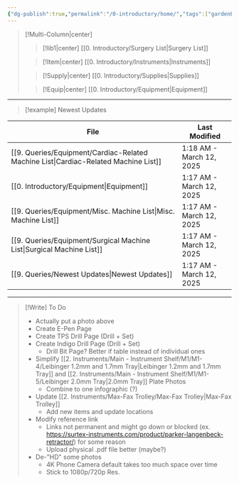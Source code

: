 ```yaml
---
{"dg-publish":true,"permalink":"/0-introductory/home/","tags":["gardenEntry"]}
---
```


>[!Multi-Column|center]
>>[!lib1|center] [[0.  Introductory/Surgery List\|Surgery List]]
>
>>[!Item|center] [[0.  Introductory/Instruments\|Instruments]]
>
>>[!Supply|center] [[0.  Introductory/Supplies\|Supplies]]
>
>>[!Equip|center] [[0.  Introductory/Equipment\|Equipment]]


---

>[!example] Newest Updates
>>
<div class="transclusion internal-embed is-loaded"><div class="markdown-embed">





| File                                                                                   | Last Modified            |
| -------------------------------------------------------------------------------------- | ------------------------ |
| [[9. Queries/Equipment/Cardiac-Related Machine List\|Cardiac-Related Machine List]] | 1:18 AM - March 12, 2025 |
| [[0.  Introductory/Equipment\|Equipment]]                                           | 1:17 AM - March 12, 2025 |
| [[9. Queries/Equipment/Misc. Machine List\|Misc. Machine List]]                     | 1:17 AM - March 12, 2025 |
| [[9. Queries/Equipment/Surgical Machine List\|Surgical Machine List]]               | 1:17 AM - March 12, 2025 |
| [[9. Queries/Newest Updates\|Newest Updates]]                                       | 1:17 AM - March 12, 2025 |



</div></div>


---

>[!Write] To Do
> - Actually put a photo above
> - Create E-Pen Page
> - Create TPS Drill Page (Drill + Set)
> - Create Indigo Drill Page (Drill + Set)
> 	- Drill Bit Page? Better if table instead of individual ones
> - Simplify [[2. Instruments/Main - Instrument Shelf/M1/M1-4/Leibinger 1.2mm and 1.7mm Tray\|Leibinger 1.2mm and 1.7mm Tray]] and [[2. Instruments/Main - Instrument Shelf/M1/M1-5/Leibinger 2.0mm Tray\|2.0mm Tray]] Plate Photos
> 	-  Combine to one infographic (?)
> - Update [[2. Instruments/Max-Fax Trolley/Max-Fax Trolley\|Max-Fax Trolley]]
> 	-  Add new items and update locations
> - Modify reference link
> 	-  Links not permanent and might go down or blocked (ex. https://surtex-instruments.com/product/parker-langenbeck-retractor/) for some reason
> 	-  Upload physical .pdf file better (maybe?)
> - De-"HD" some photos
> 	-  4K Phone Camera default takes too much space over time
> 	-  Stick to 1080p/720p Res.











